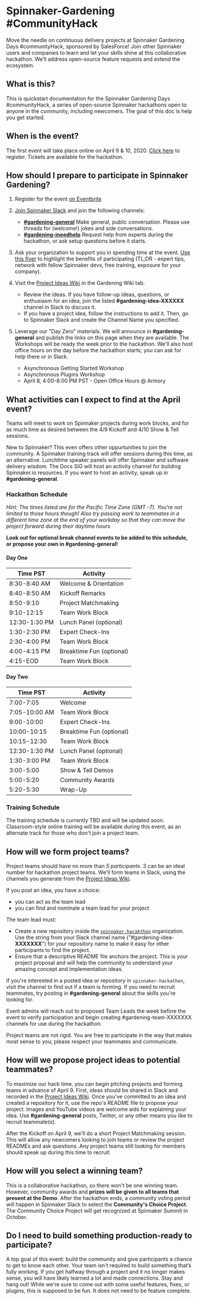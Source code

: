 # Spinnaker-Gardening #CommunityHack

Move the needle on continuous delivery projects at Spinnaker Gardening Days #communityHack, sponsored by SalesForce! Join other Spinnaker users and companies to learn and let your skills shine at this collaborative hackathon. We’ll address open-source feature requests and extend the ecosystem.

## What is this?
This is quickstart documentation for the Spinnaker Gardening Days #communityHack, a series of open-source Spinnaker hackathons open to anyone in the community, including newcomers. The goal of this doc is help you get started.


## When is the event?
The first event will take place online on April 9 & 10, 2020. [Click here](https://www.eventbrite.com/e/spinnaker-gardening-days-communityhack-tickets-97845696111) to register. Tickets are available for the hackathon. 

## How should I prepare to participate in Spinnaker Gardening?
1. Register for the event [on Eventbrite](https://www.eventbrite.com/e/spinnaker-gardening-days-communityhack-tickets-97845696111)
2. [Join Spinnaker Slack](join.spinnaker.io) and join the following channels:
    * **[#gardening-general](https://spinnakerteam.slack.com/archives/CV4A90DPF)**   Make general, public conversation. Please use threads for (welcome!) jokes and side conversations.
    * **[#gardening-ineedhelp](https://spinnakerteam.slack.com/archives/CURFZGL2E)**   Request help from experts during the hackathon, or ask setup questions before it starts.
3. Ask your organization to support you in spending time at the event. [Use this flyer](https://s.armory.io/v1ur0KQQ) to highlight the benefits of participating (TL;DR - expert tips, network with fellow Spinnaker devs, free training, exposure for your company).
4. Visit the [Project Ideas Wiki](https://github.com/spinnaker-hackathon/gardening/wiki/Project-Ideas) in the Gardening Wiki tab. 
   * Review the ideas. If you have follow-up ideas, questions, or enthusiasm for an idea, join the listed __#gardening-idea-XXXXXX__ channel in Slack to discuss it.
   * If you have a project idea, follow the instructions to add it. Then, go to Spinnaker Slack and create the Channel Name you specified. 
5. Leverage our "Day Zero" materials. We will announce in **#gardening-general** and publish the links on this page when they are available. The Workshops will be ready the week prior to the hackathon. We'll also host office hours on the day before the hackathon starts; you can ask for help there or in Slack.

    - Asynchronous Getting Started Workshop
    - Asynchronous Plugins Workshop
    - April 8, 4:00-8:00 PM PST - Open Office Hours @ Armory

## What activities can I expect to find at the April event?
Teams will meet to work on Spinnaker projects during work blocks, and for as much time as desired between the 4/9 Kickoff and 4/10 Show & Tell sessions.

New to Spinnaker? This even offers other oppurtunities to join the community. A Spinnaker training track will offer sessions during this time, as an alternative. Lunchtime speaker panels will offer Spinnaker and software delivery wisdom. The Docs SIG will host an activity channel for building Spinnaker.io resources. If you want to host an activity, speak up in __#gardening-general__. 

### Hackathon Schedule
*Hint: The times listed are for the Pacific Time Zone (GMT -7). You're not limited to those hours though! Also try passing work to teammates in a different time zone at the end of your workday so that they can move the project forward during their daytime hours*

__Look out for optional break channel events to be added to this schedule, or propose your own in #gardening-general!__

#### Day One
|Time PST|Activity|
|-----|-----------------------|
|8:30-8:40 AM|Welcome & Orientation|
|8:40-8:50 AM|Kickoff Remarks|
|8:50-9:10|Project Matchmaking|
|9:10-12:15|Team Work Block|
|12:30-1:30 PM|Lunch Panel (optional)|
|1:30-2:30 PM|Expert Check-Ins|
|2:30-4:00 PM|Team Work Block|
|4:00-4:15 PM|Breaktime Fun (optional)|
|4:15-EOD|Team Work Block|

#### Day Two
|Time PST|Activity|
|-----|-----------------------|
|7:00-7:05|Welcome|
|7:05-10:00 AM|Team Work Block|
|9:00-10:00|Expert Check-Ins|
|10:00-10:15|Breaktime Fun (optional)|
|10:15-12:30|Team Work Block|
|12:30-1:30 PM|Lunch Panel (optional)|
|1:30-3:00 PM|Team Work Block|
|3:00-5:00|Show & Tell Demos
|5:00-5:20|Community Awards|
|5:20-5:30|Wrap-Up|


### Training Schedule
The training schedule is currently TBD and will be updated soon. Classroom-style online training will be available during this event, as an alternate track for those who don't join a project team. 

## How will we form project teams?
Project teams should have no more than *5 participants*. 3 can be an ideal number for hackathon project teams. We'll form teams in Slack, using the channels you generate from the [Project Ideas Wiki](https://github.com/spinnaker-hackathon/gardening/wiki/Project-Ideas). 

If you post an idea, you have a choice: 
  * you can act as the team lead
  * you can find and nominate a team lead for your project
  
The team lead must:
  * Create a new repository inside the [`spinnaker-hacakthon`](https://github.com/organizations/spinnaker-hackathon) organization. Use the string from your Slack channel name ("#gardening-idea-__XXXXXXX__") for your repository name to make it easy for other participants to find the project. 
  * Ensure that a descriptive README file anchors the project. This is your project proposal and will help the community to understand your amazing concept and implementation ideas.

If you're interested in a posted idea or repository in `spinnaker-hackathon`, visit the channel to find out if a team is forming. If you need to recruit teammates, try posting in __#gardening-general__ about the skills you're looking for. 

Event admins will reach out to proposed Team Leads the week before the event to verify participation and begin creating #gardening-team-XXXXXXX channels for use during the hackathon.

Project teams are not rigid. You are free to participate in the way that makes most sense to you; please respect your teammates and communicate.

## How will we propose project ideas to potential teammates?
To maximize our hack time, you can begin pitching projects and forming teams in advance of April 9. First, ideas should be shared in Slack and recorded in the [Project Ideas Wiki](https://github.com/spinnaker-hackathon/gardening/wiki/Project-Ideas). 
Once you've committed to an idea and created a repository for it, use the repo's README file to propose your project. Images and YouTube videos are welcome aids for explaining your idea. Use __#gardening-general__ posts, Twitter, or any other means you like to recruit teammate(s).

After the Kickoff on April 9, we'll do a short Project Matchmaking session. This will allow any newcomers looking to join teams or review the project READMEs and ask questions. Any project teams still looking for members should speak up during this time to recruit.

## How will you select a winning team?
This is a collaborative hackathon, so there won't be one winning team. However, community awards and **prizes will be given to all teams that present at the Demo**. After the hackathon ends, a community voting period will happen in Spinnaker Slack to select the **Community's Choice Project**. The Community Choice Project will get recognized at Spinnaker Summit in October. 

## Do I need to build something production-ready to participate?
A top goal of this event: build the community and give participants a chance to get to know each other. Your team isn't required to build something that’s fully working. If you get halfway through a project and it no longer makes sense, you will have likely learned a lot and made connections. Stay and hang out! While we're sure to come out with some useful features, fixes, or plugins, this is supposed to be fun. It does not need to be feature complete.

